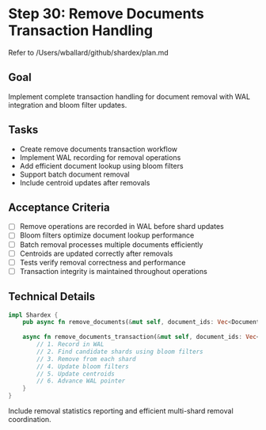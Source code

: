 # Step 30: Remove Documents Transaction Handling

Refer to /Users/wballard/github/shardex/plan.md

## Goal
Implement complete transaction handling for document removal with WAL integration and bloom filter updates.

## Tasks
- Create remove documents transaction workflow
- Implement WAL recording for removal operations
- Add efficient document lookup using bloom filters
- Support batch document removal
- Include centroid updates after removals

## Acceptance Criteria
- [ ] Remove operations are recorded in WAL before shard updates
- [ ] Bloom filters optimize document lookup performance
- [ ] Batch removal processes multiple documents efficiently
- [ ] Centroids are updated correctly after removals
- [ ] Tests verify removal correctness and performance
- [ ] Transaction integrity is maintained throughout operations

## Technical Details
```rust
impl Shardex {
    pub async fn remove_documents(&mut self, document_ids: Vec<DocumentId>) -> Result<(), ShardexError>;
    
    async fn remove_documents_transaction(&mut self, document_ids: Vec<DocumentId>) -> Result<(), ShardexError> {
        // 1. Record in WAL
        // 2. Find candidate shards using bloom filters
        // 3. Remove from each shard
        // 4. Update bloom filters
        // 5. Update centroids
        // 6. Advance WAL pointer
    }
}
```

Include removal statistics reporting and efficient multi-shard removal coordination.
